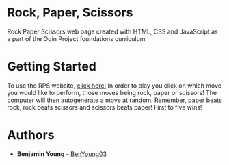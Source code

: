 # Rock, Paper, Scissors
Rock Paper Scissors web page created with HTML, CSS and JavaScript as a part of the Odin Project foundations curriculum 

# Getting Started
To use the RPS website, [click here!](https://benyoung03.github.io/rock-paper-scissors/)
In order to play you click on which move you would like to perform, those moves being rock, paper or scissors! The computer will then autogenerate a move at random. Remember, paper beats rock, rock beats scissors and scissors beats paper! First to five wins!

# Authors
* **Benjamin Young** - [BenYoung03](https://github.com/BenYoung03)
